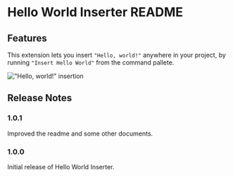 # Hello World Inserter README

## Features

This extension lets you insert `"Hello, world!"` anywhere in your project, by running `"Insert Hello World"` from the command pallete.

!["Hello, world!" insertion](images/hello-world-insert.png)

## Release Notes

### 1.0.1

Improved the readme and some other documents.

### 1.0.0

Initial release of Hello World Inserter.